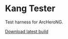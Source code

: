 # Kang Tester

Test harness for ArcHeroNG.

[Download latest build](https://gitlab.fydeos.xyz/arf/kangtester/-/jobs/artifacts/master/raw/app/build/outputs/apk/release/app-release.apk?job=build_android)
